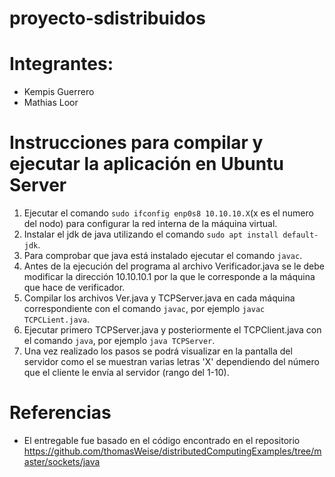 # proyecto-sdistribuidos
# Integrantes:
* Kempis Guerrero
* Mathias Loor

# Instrucciones para compilar y ejecutar la aplicación en Ubuntu Server
1. Ejecutar el comando `sudo ifconfig enp0s8 10.10.10.X`(x es el numero del nodo) para configurar la red interna de la máquina virtual.
2. Instalar el jdk de java utilizando el comando `sudo apt install default-jdk`.
3. Para comprobar que java está instalado ejecutar el comando `javac`.
4. Antes de la ejecución del programa al archivo Verificador.java se le debe modificar la dirección 10.10.10.1 por la que le corresponde a la máquina que hace de verificador.
5. Compilar los archivos Ver.java y TCPServer.java en cada máquina correspondiente con el comando `javac`, por ejemplo `javac TCPCLient.java`.
6. Ejecutar primero TCPServer.java y posteriormente el TCPClient.java con el comando `java`, por ejemplo `java TCPServer`.
7. Una vez realizado los pasos se podrá visualizar en la pantalla del servidor como el se muestran varias letras 'X' dependiendo del número que el cliente le envía al servidor (rango del 1-10).

# Referencias
* El entregable fue basado en el código encontrado en el repositorio https://github.com/thomasWeise/distributedComputingExamples/tree/master/sockets/java
